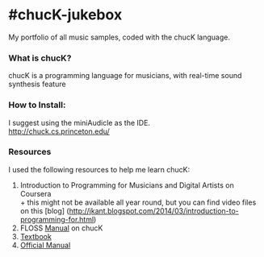 #chucK-jukebox
=============
My portfolio of all music samples, coded with the chucK language.

### What is chucK?
chucK is a programming language for musicians, with real-time sound synthesis feature

### How to Install:
I suggest using the miniAudicle as the IDE.  
http://chuck.cs.princeton.edu/

### Resources
I used the following resources to help me learn chucK:   
1. Introduction to Programming for Musicians and Digital Artists on Coursera    
        + this might not be available all year round, but you can find video files on this [blog]   (http://jkant.blogspot.com/2014/03/introduction-to-programming-for.html)  
2. FLOSS [Manual](https://www.flossmanuals.net/chuck/) on chucK    
3. [Textbook](http://www.manning.com/kapur/)  
4.  [Official Manual](http://chuck.cs.princeton.edu/release/files/chuck_manual.pdf)
